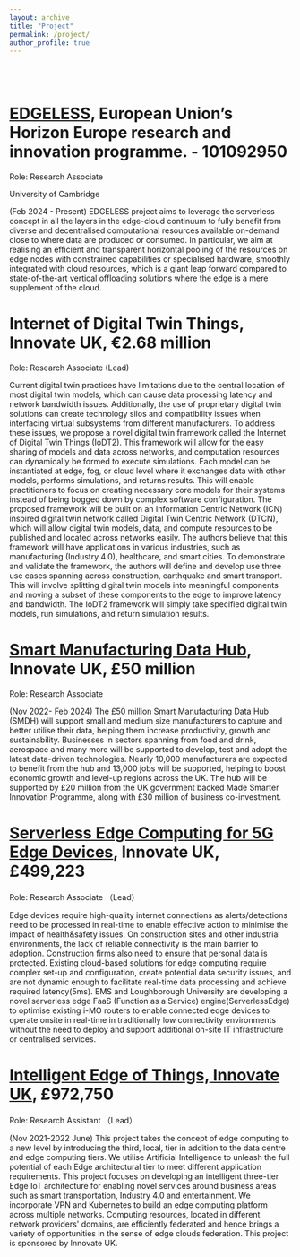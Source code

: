 ```yaml
---
layout: archive
title: "Project"
permalink: /project/
author_profile: true
---
```

<br>
<br>

# [EDGELESS](https://edgeless-project.eu), European Union’s Horizon Europe research and innovation programme. - 101092950
<p>Role: Research Associate <br> </p>
<p>University of Cambridge <br> </p>
<p>(Feb 2024 - Present) 
EDGELESS project aims to leverage the serverless concept in all the layers in the edge-cloud continuum to fully benefit from diverse and decentralised computational resources available on-demand close to where data are produced or consumed. In particular,
we aim at realising an efficient and transparent horizontal pooling of the resources on edge nodes with constrained capabilities or specialised hardware,
smoothly integrated with cloud resources, which is a giant leap forward compared to state-of-the-art vertical offloading solutions where the edge is a mere supplement of the cloud.
</p>


# Internet of Digital Twin Things, Innovate UK, €2.68 million
<p>Role: Research Associate (Lead)<br> </p>
<p> 
Current digital twin practices have limitations due to the central location of most digital twin models, which can cause data processing latency
and network bandwidth issues. Additionally, the use of proprietary digital twin solutions can create technology silos and compatibility issues
when interfacing virtual subsystems from different manufacturers. To address these issues, we propose a novel digital twin framework called
the Internet of Digital Twin Things (IoDT2). This framework will allow for the easy sharing of models and data across networks, and computation
resources can dynamically be formed to execute simulations. Each model can be instantiated at edge, fog, or cloud level where it exchanges
data with other models, performs simulations, and returns results. This will enable practitioners to focus on creating necessary core models for
their systems instead of being bogged down by complex software configuration.
The proposed framework will be built on an Information Centric Network (ICN) inspired digital twin network called Digital Twin Centric Network
(DTCN), which will allow digital twin models, data, and compute resources to be published and located across networks easily. The authors
believe that this framework will have applications in various industries, such as manufacturing (Industry 4.0), healthcare, and smart cities. To
demonstrate and validate the framework, the authors will define and develop use three use cases spanning across construction, earthquake
and smart transport. This will involve splitting digital twin models into meaningful components and moving a subset of these components to
the edge to improve latency and bandwidth. The IoDT2 framework will simply take specified digital twin models, run simulations, and return
simulation results.
</p>


# [Smart Manufacturing Data Hub](https://smdh.uk/), Innovate UK, £50 million
<p>Role: Research Associate <br> </p>
<p>(Nov 2022- Feb 2024) 
The £50 million Smart Manufacturing Data Hub (SMDH) will support small and medium size manufacturers to capture and better utilise their data, 
helping them increase productivity, growth and sustainability. Businesses in sectors spanning from food and drink, aerospace and many more will be supported to develop, 
test and adopt the latest data-driven technologies.
Nearly 10,000 manufacturers are expected to benefit from the hub and 13,000 jobs will be supported, helping to boost economic growth and level-up regions across the UK. 
The hub will be supported by £20 million from the UK government backed Made Smarter Innovation Programme, along with £30 million of business co-investment.
</p>


# [Serverless Edge Computing for 5G Edge Devices](https://gtr.ukri.org/projects?ref=10040850), Innovate UK, £499,223
<p>Role: Research Associate （Lead）<br> </p>
    Edge devices require high-quality internet connections as alerts/detections need to be processed in real-time to enable effective action to minimise the impact of health&safety issues. 
    On construction sites and other industrial environments, the lack of reliable connectivity is the main barrier to adoption. Construction firms also need to ensure that personal data is protected.
    Existing cloud-based solutions for edge computing require complex set-up and configuration, create potential data security issues, and are not dynamic enough to facilitate real-time data processing and achieve required latency(5ms).
    EMS and Loughborough University are developing a novel serverless edge FaaS (Function as a Service) engine(ServerlessEdge) to optimise existing i-MO routers to enable connected edge devices to operate onsite in real-time in traditionally low connectivity environments without the need to deploy and support additional on-site IT infrastructure or centralised services.
</p>

# [Intelligent Edge of Things, Innovate UK](https://gtr.ukri.org/projects?ref=106199), £972,750
<p>Role: Research Assistant （Lead）<br> </p>
<p>(Nov 2021-2022 June) This project takes the concept of edge computing to a new level by introducing the third, local, tier in addition to
the data centre and edge computing tiers. We utilise Artificial Intelligence to unleash the full potential of each
Edge architectural tier to meet different application requirements. This project focuses on developing an intelligent
three-tier Edge IoT architecture for enabling novel services around business areas such as smart transportation,
Industry 4.0 and entertainment. We incorporate VPN and Kubernetes to build an edge computing platform across multiple networks.
Computing resources, located in different network providers' domains, are efficiently federated and hence brings a variety of opportunities in the sense of
edge clouds federation. This project is sponsored by Innovate UK.
</p>


